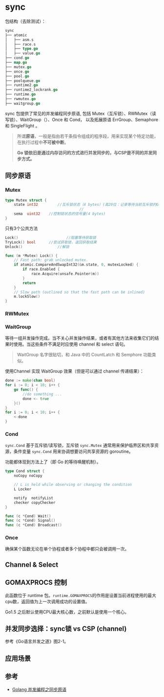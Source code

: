 # sync

包结构（去除测试）：

```go
sync
├── atomic
│   ├── asm.s
│   ├── race.s
│   ├── type.go
│   ├── value.go
├── cond.go
├── map.go
├── mutex.go
├── once.go
├── pool.go
├── poolqueue.go
├── runtime2.go
├── runtime2_lockrank.go
├── runtime.go
├── rwmutex.go
├── waitgroup.go
```

sync 包提供了常见的并发编程同步原语,  包括 Mutex（互斥锁）、RWMutex（读写锁）、WaitGroup（）、Once 和 Cond， 以及拓展原语 ErrGroup、Semaphore和 SingleFlight 。

> 所谓**原语**，一般是指由若干条指令组成的程序段，用来实现某个特定功能，在执行过程中**不可被中断**。
>
> **Go 锁依旧是通过内存访问的方式进行并发同步的，与CSP是不同的并发同步方式。**

## 同步原语

### Mutex

```go
type Mutex struct {
	state int32			//互斥锁状态（4 bytes）(高29位：记录等待当前互斥锁的Goroutine个数，低3bit: mutexStarving、mutexWoken、mutexLocked)
    							  //
    sema  uint32	//控制锁状态的信号量(4 bytes)
}
```

只有3个公共方法

```go
Lock()						//阻塞等待获取锁
TryLock() bool		//尝试获取锁，返回获取结果
Unlock() 				//解锁

func (m *Mutex) Lock() {
	// Fast path: grab unlocked mutex.
	if atomic.CompareAndSwapInt32(&m.state, 0, mutexLocked) {
		if race.Enabled {
			race.Acquire(unsafe.Pointer(m))
		}
		return
	}
	// Slow path (outlined so that the fast path can be inlined)
	m.lockSlow()
}
```

### RWMutex

### WaitGroup

等待一组并发操作完成。当不关心并发操作结果，或者有其他方法来收集它们的结果时使用。当这些条件不满足时应使用 channel 和 select 语句。

> WaitGroup 名字很贴切，和 Java 中的 CountLatch 和 Semphore 功能类似。

使用Channel 实现 WaitGroup 效果（但是可以通过 channel 传递结果）：

```go
done := make(chan bool)
for i := 0; i < 10; i++ {
    go func() {
        //do something ...
        done <- true
    }()
}
for i := 0; i < 10; i++ {
    <-done
}
```

### Cond

`sync.Cond` 基于互斥锁/读写锁，互斥锁 `sync.Mutex` 通常用来保护临界区和共享资源，条件变量 `sync.Cond` 用来协调想要访问共享资源的 goroutine。

功能都体现到方法上了（即 Go 的等待唤醒机制）。

```go
type Cond struct {
	noCopy noCopy

	// L is held while observing or changing the condition
	L Locker

	notify  notifyList
	checker copyChecker
}

func (c *Cond) Wait()
func (c *Cond) Signal()
func (c *Cond) Broadcast()
```

### Once

确保某个函数无论在单个协程或者多个协程中都只会被调用一次。



## Channel & Select 



## GOMAXPROCS 控制

此函数位于 runtime 包。`runtime.GOMAXPROCS`的作用是设置当前进程使用的最大cpu数，返回值为上一次调用成功的设置值。

Go1.5 之后默认使用CPU最大核心数，之前默认是使用一个核心。



## 并发同步选择：sync锁 vs CSP (channel)

参考《Go语言并发之道》图2-1。





## 应用场景



## 参考

+ [Golang 并发编程之同步原语](https://mp.weixin.qq.com/s?__biz=MzUzNTY5MzU2MA==&mid=2247484379&idx=1&sn=1a2abc6f639a34e62f3a5a0fcd774a71&chksm=fa80d24ccdf75b5a70d45168ad9e3a55dd258c1dd57147166a86062ee70d909ff1e5b0ba2bcb&token=183756123&lang=zh_CN#rd)